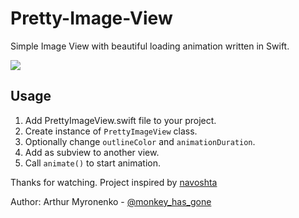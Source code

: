 # Pretty-Image-View
Simple Image View with beautiful loading animation written in Swift.

![](http://i.imgur.com/BsSBiyI.gif)

## Usage
1. Add PrettyImageView.swift file to your project.
2. Create instance of `PrettyImageView` class.
3. Optionally change `outlineColor` and `animationDuration`.
4. Add as subview to another view.
5. Call `animate()` to start animation.

Thanks for watching. Project inspired by [navoshta](https://github.com/navoshta/RevealImageDemo)

Author: Arthur Myronenko - [@monkey_has_gone](https://twitter.com/monkey_has_gone)

